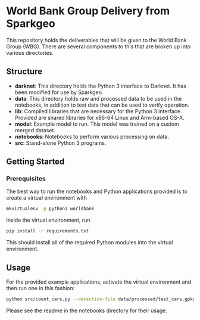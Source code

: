 # World Bank Group Delivery from Sparkgeo

This repository holds the deliverables that will be given to the World Bank Group (WBG).  There are several components to this that are broken up into various directories.

## Structure
* **darknet**: This directory holds the Python 3 interface to Darknet.  It has been modified for use by Sparkgeo.
* **data**: This directory holds raw and processed data to be used in the notebooks, in addition to test data that can be used to verify operation.
* **lib**: Compiled libraries that are necessary for the Python 3 interface.  Provided are shared libraries for x86-64 Linux and Arm-based OS-X.
* **model**: Example model to run.  This model was trained on a custom merged dataset.
* **notebooks**: Notebooks to perform various processing on data.
* **src**: Stand-alone Python 3 programs.

## Getting Started

### Prerequisites
The best way to run the notebooks and Python applications provided is to create a virtual environment with

```sh
mkvirtualenv -p python3 worldbank
```

Inside the virtual environment, run

```sh
pip install -r requirements.txt
```

This should install all of the required Python modules into the virtual environment.

## Usage
For the provided example applications, activate the virtual environment and then run one in this fashion:

```sh
python src/count_cars.py --detection-file data/processed/test_cars.gpkg --intersect-file data/processed/beitbridge_road_mask_v2.gpkg --output-json cars.geojson
```

Please see the readme in the notebooks directory for their usage.
